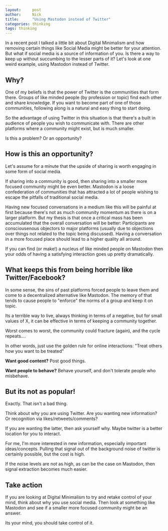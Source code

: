 ```yaml
---
layout:     post
author:     Nick
title:      "Using Mastodon instead of Twitter"
categories: thinking
tags: thinking
---
```

 In a recent post I talked a little bit about Digital Minimalism and how removing certain things like Social Media might be better for your attention. But what if social media is a source of information of you. Is there a way to keep up without succumbing to the lesser parts of it? Let's look at one weird example, using Mastodon instead of Twitter.

## Why?
One of my beliefs is that the power of Twitter is the communities that form there. Groups of like minded people (by profession or topic) find each other and share knowledge. If you want to become part of one of those communities, following along is a natural and easy thing to start doing.

So the advantage of using Twitter in this situation is that there's a built in audience of people you wish to communicate with. There are other platforms where a community might exist, but is much smaller.

Is this a problem? Or an opportunity?

## How is this an opportunity?

Let's assume for a minute that the upside of sharing is worth engaging in some form of social media.

If sharing into a community is good, then sharing into a smaller more focused community might be even better. Mastodon is a loose confederation of communities that has attracted a lot of people wishing to escape the pitfalls of traditional social media.

Having new focused conversations in a medium like this will be painful at first because there's not as much community momentum as there is on a larger platform. But my thesis is that once a critical mass has been accumulated that the overall conversation will be better: Participants are consciousenous objectors to major platforms (usually due to objections over things not related to the topic being discussed). Having a conversation in a more focused place should lead to a higher quality all around.

If you can find (or make!) a nucleus of like minded people on Mastodon then your odds of having a satisfying interaction goes up pretty dramatically.

## What keeps this from being horrible like Twitter/Facebook?
In some sense, the sins of past platforms forced people to leave them and come to a decentralized alternative like Mastodon. The memory of that tends to cause people to "enforce" the norms of a group and keep it on topic.

Its a terrible way to live, always thinking in terms of a negative, but for small values of X, it can be effective in terms of keeping a community together.

Worst comes to worst, the community could fracture (again), and the cycle repeats....

In other words, just use the golden rule for online interactions: "Treat others how you want to be treated"

**Want good content?** Post good things.

**Want people to behave?** Behave yourself, and don't tolerate people who misbehave.

## But its not as popular!
Exactly. That isn't a bad thing.

Think about why you are using Twitter. Are you wanting new information? Or recognition via likes/retweets/comments?

If you are wanting the latter, then ask yourself why. Maybe twitter is a better location for you to interact.

For me, I'm more interested in new information, especially important ideas/concepts. Pulling that signal out of the background noise of twitter is certainly possible, but the cost is high.

If the noise levels are not as high, as can be the case on Mastodon, then signal extraction becomes much easier.

## Take action
If you are looking at Digital Minimalism to try and retake control of your mind, think about why you use social media. Then look at something like Mastodon and see if a smaller more focused community might be an answer.

Its your mind, you should take control of it.
